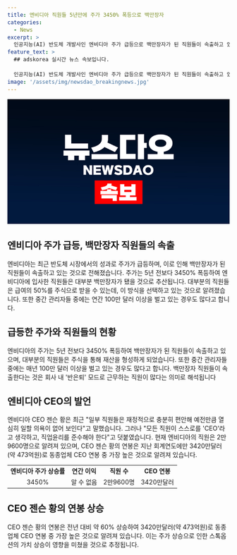 ```yaml
---
title: 엔비디아 직원들 5년만에 주가 3450% 폭등으로 백만장자
categories:
  - News
excerpt: >
  인공지능(AI) 반도체 개발사인 엔비디아 주가 급등으로 백만장자가 된 직원들이 속출하고 있다. 엔비디아 주가는 5년 전보다 3450% 폭등하여 당시 입사한 직원들은 모두 백만장자가 됐다. 대부분의 직원은 급여의 50%를 주식으로 받을 수 있어 선택한다. 젠슨 황 CEO는 일부 직원들이 충분히 편안해 열심히 일하지 않는다고 우려했지만, 직원은 CEO로 생각하고 직업윤리를 지켜야 한다고 강조했다. 직원수는 2만9600명이며, 황 CEO의 연봉은 3420만달러로 지난해보다 60% 증가하여 동종업체 CEO 중 가장 높다.
feature_text: >
  ## adskorea 실시간 뉴스 속보입니다.

  인공지능(AI) 반도체 개발사인 엔비디아 주가 급등으로 백만장자가 된 직원들이 속출하고 있다. 엔비디아 주가는 5년 전보다 3450% 폭등하여 당시 입사한 직원들은 모두 백만장자가 됐다. 대부분의 직원은 급여의 50%를 주식으로 받을 수 있어 선택한다. 젠슨 황 CEO는 일부 직원들이 충분히 편안해 열심히 일하지 않는다고 우려했지만, 직원은 CEO로 생각하고 직업윤리를 지켜야 한다고 강조했다. 직원수는 2만9600명이며, 황 CEO의 연봉은 3420만달러로 지난해보다 60% 증가하여 동종업체 CEO 중 가장 높다.
image: '/assets/img/newsdao_breakingnews.jpg'
---
```


<p><img src="/assets/img/newsdao_breakingnews.jpg" alt="adskorea 속보" /></p>

<h2 data-ke-size="size26">엔비디아 주가 급등, 백만장자 직원들의 속출</h2>

<p data-ke-size="size16">엔비디아는 최근 반도체 시장에서의 성과로 주가가 급등하며, 이로 인해 백만장자가 된 직원들이 속출하고 있는 것으로 전해졌습니다. 주가는 5년 전보다 3450% 폭등하여 엔비디아에 입사한 직원들은 대부분 백만장자가 됐을 것으로 추산됩니다. 대부분의 직원들은 급여의 50%를 주식으로 받을 수 있는데, 이 방식을 선택하고 있는 것으로 알려졌습니다. 또한 중간 관리자들 중에는 연간 100만 달러 이상을 벌고 있는 경우도 많다고 합니다.</p>

<h2 data-ke-size="size26">급등한 주가와 직원들의 현황</h2>

<p data-ke-size="size16">엔비디아의 주가는 5년 전보다 3450% 폭등하여 백만장자가 된 직원들이 속출하고 있으며, 대부분의 직원들은 주식을 통해 재산을 형성하게 되었습니다. 또한 중간 관리자들 중에는 매년 100만 달러 이상을 벌고 있는 경우도 많다고 합니다. 백만장자 직원들이 속출한다는 것은 회사 내 '반은퇴' 모드로 근무하는 직원이 많다는 의미로 해석됩니다</p>

<h2 data-ke-size="size26">엔비디아 CEO의 발언</h2>

<p data-ke-size="size16">엔비디아 CEO 젠슨 황은 최근 "일부 직원들은 재정적으로 충분히 편안해 예전만큼 열심히 일할 의욕이 없어 보인다"고 말했습니다. 그러나 "모든 직원이 스스로를 'CEO'라고 생각하고, 직업윤리를 준수해야 한다"고 덧붙였습니다. 현재 엔비디아의 직원은 2만9600명으로 알려져 있으며, CEO 젠슨 황의 연봉은 지난 회계연도에만 3420만달러(약 473억원)로 동종업체 CEO 연봉 중 가장 높은 것으로 알려져 있습니다.</p>

<table>
    <tr>
        <td style="text-align: center; height: 17px;"><b>엔비디아 주가 상승률</b></td>
        <td style="text-align: center; height: 17px;"><b>연간 이익</b></td>
        <td style="text-align: center; height: 17px;"><b>직원 수</b></td>
        <td style="text-align: center; height: 17px;"><b>CEO 연봉</b></td>
    </tr>
    <tr>
        <td style="text-align: center; height: 17px;">3450%</td>
        <td style="text-align: center; height: 17px;">알 수 없음</td>
        <td style="text-align: center; height: 17px;">2만9600명</td>
        <td style="text-align: center; height: 17px;">3420만달러</td>
    </tr>
</table>

<h2 data-ke-size="size26">CEO 젠슨 황의 연봉 상승</h2>

<p data-ke-size="size16">CEO 젠슨 황의 연봉은 전년 대비 약 60% 상승하여 3420만달러(약 473억원)로 동종업체 CEO 연봉 중 가장 높은 것으로 알려져 있습니다. 이는 주가 상승으로 인한 스톡옵션의 가치 상승이 영향을 미쳤을 것으로 추정됩니다.</p>

